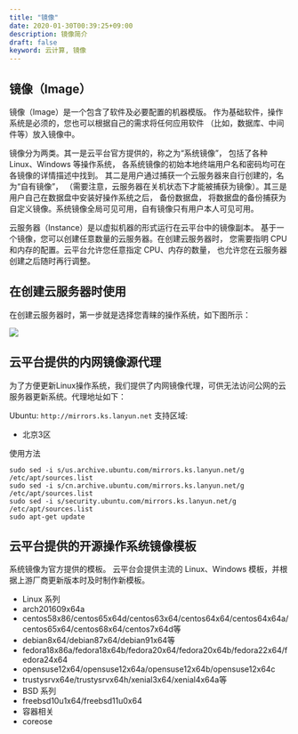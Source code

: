 ```yaml
---
title: "镜像"
date: 2020-01-30T00:39:25+09:00
description: 镜像简介
draft: false
keyword: 云计算, 镜像
---
```


## 镜像（Image）

镜像（Image）是一个包含了软件及必要配置的机器模版。 作为基础软件，操作系统是必须的，您也可以根据自己的需求将任何应用软件 （比如，数据库、中间件等）放入镜像中。

镜像分为两类。其一是云平台官方提供的，称之为“系统镜像”， 包括了各种 Linux、Windows 等操作系统， 各系统镜像的初始本地终端用户名和密码均可在各镜像的详情描述中找到。 其二是用户通过捕获一个云服务器来自行创建的，名为“自有镜像”， （需要注意，云服务器在关机状态下才能被捕获为镜像）。其三是用户自己在数据盘中安装好操作系统之后， 备份数据盘， 将数据盘的备份捕获为自定义镜像。系统镜像全局可见可用，自有镜像只有用户本人可见可用。

云服务器（Instance）是以虚拟机器的形式运行在云平台中的镜像副本。 基于一个镜像，您可以创建任意数量的云服务器。在创建云服务器时， 您需要指明 CPU 和内存的配置。云平台允许您任意指定 CPU、内存的数量， 也允许您在云服务器创建之后随时再行调整。



## 在创建云服务器时使用

在创建云服务器时，第一步就是选择您青睐的操作系统，如下图所示：

![](/compute/image/_images/intro_1.png)

## 云平台提供的内网镜像源代理

为了方便更新Linux操作系统，我们提供了内网镜像代理，可供无法访问公网的云服务器更新系统。代理地址如下：

Ubuntu: `http://mirrors.ks.lanyun.net`
支持区域:
  * 北京3区

使用方法

```
sudo sed -i s/us.archive.ubuntu.com/mirrors.ks.lanyun.net/g /etc/apt/sources.list
sudo sed -i s/cn.archive.ubuntu.com/mirrors.ks.lanyun.net/g /etc/apt/sources.list
sudo sed -i s/security.ubuntu.com/mirrors.ks.lanyun.net/g /etc/apt/sources.list
sudo apt-get update
```

## 云平台提供的开源操作系统镜像模板

系统镜像为官方提供的模板。 云平台会提供主流的 Linux、Windows 模板，并根据上游厂商更新版本时及时制作新模板。

* Linux 系列
 * arch201609x64a
 * centos58x86/centos65x64d/centos63x64/centos64x64/centos64x64a/centos65x64/centos68x64/centos7x64d等
 * debian8x64/debian87x64/debian91x64等
 * fedora18x86a/fedora18x64b/fedora20x64/fedora20x64b/fedora22x64/fedora24x64
 * opensuse12x64/opensuse12x64a/opensuse12x64b/opensuse12x64c
 * trustysrvx64e/trustysrvx64h/xenial3x64/xenial4x64a等
* BSD 系列
 * freebsd10u1x64/freebsd11u0x64
* 容器相关
 * coreose

